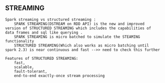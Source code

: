 ## STREAMING 
    Spark streaming vs structured streaming :
        SPARK STREAMING(DSTREAM on RDD API) is the new and improved version of STRUCTURED STREAMING which includes the capabilities of data frames and sql like querying . 
        SPARK STREAMING is micro batched to simulate the STEAMING functionality
        STRUCTURED STREAMING(Which also works as micro batching until spark 2.3) is near continuous and fast -->> need to check this further
    
    Features of STRUCTURED STREAMING:
        fast, 
        scalable, 
        fault-tolerant, 
        end-to-end exactly-once stream processing 